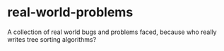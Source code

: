 # real-world-problems
A collection of real world bugs and problems faced, because who really writes tree sorting algorithms?
